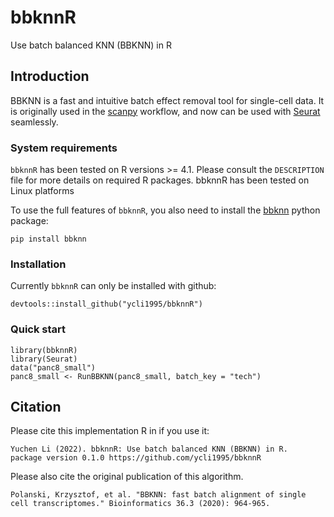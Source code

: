 # bbknnR
Use batch balanced KNN (BBKNN) in R

## Introduction
BBKNN is a fast and intuitive batch effect removal tool for single-cell data. It is originally used in the [scanpy](https://scanpy.readthedocs.io/en/stable/) workflow, and now can be used with [Seurat](https://satijalab.org/seurat/) seamlessly.

### System requirements
`bbknnR` has been tested on R versions >= 4.1. Please consult the `DESCRIPTION` file for more details on required R packages. bbknnR has been tested on Linux platforms

To use the full features of `bbknnR`, you also need to install the [bbknn](https://bbknn.readthedocs.io/en/latest/) python package:
```
pip install bbknn
```

### Installation
Currently `bbknnR` can only be installed with github:
```
devtools::install_github("ycli1995/bbknnR")
```

### Quick start
```
library(bbknnR)
library(Seurat)
data("panc8_small")
panc8_small <- RunBBKNN(panc8_small, batch_key = "tech")
```

## Citation
Please cite this implementation R in if you use it:
```
Yuchen Li (2022). bbknnR: Use batch balanced KNN (BBKNN) in R.
package version 0.1.0 https://github.com/ycli1995/bbknnR
```

Please also cite the original publication of this algorithm.
```
Polanski, Krzysztof, et al. "BBKNN: fast batch alignment of single cell transcriptomes." Bioinformatics 36.3 (2020): 964-965.
```
